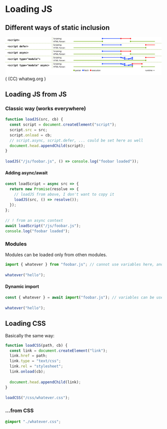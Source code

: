 # Loading JS

## Different ways of static inclusion

![js load order](./js_loading.svg)
( (CC) whatwg.org )

## Loading JS from JS

### Classic way (works everywhere)

```javascript
function loadJS(src, cb) {
  const script = document.createElement("script");
  script.src = src;
  script.onload = cb;
  // script.async, script.defer, ... could be set here as well
  document.head.appendChild(script);
}

loadJS("/js/foobar.js", () => console.log("foobar loaded"));
```

#### Adding async/await

```javascript
const loadScript = async src => {
  return new Promise(resolve => {
    // loadJS from above, I don't want to copy it
    loadJS(src, () => resolve());
  });
};

// ! from an async context
await loadScript("/js/foobar.js");
console.log("foobar loaded");
```

### Modules

Modules can be loaded only from othen modules.

```javascript
import { whatever } from "foobar.js"; // cannot use variables here, and should be in the root context

whatever("hello");
```

#### Dynamic import

```javascript
const { whatever } = await import("foobar.js"); // variables can be used

whatever("hello");
```

## Loading CSS

Basically the same way:

```javascript
function loadCSS(path, cb) {
  const link = document.createElement("link");
  link.href = path;
  link.type = "text/css";
  link.rel = "stylesheet";
  link.onload(cb);
  
  document.head.appendChild(link);
}

loadCSS("/css/whatever.css");
```

### ...from CSS

```css
@import "./whatever.css";
```

